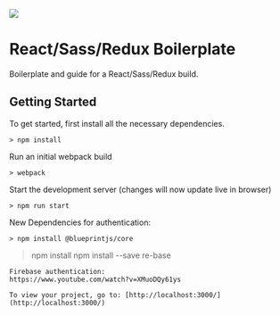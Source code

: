 ![](http://i.imgur.com/DUiL9yn.png)

# React/Sass/Redux Boilerplate

Boilerplate and guide for a React/Sass/Redux build.

## Getting Started

To get started, first install all the necessary dependencies.
```
> npm install
```

Run an initial webpack build
```
> webpack
```

Start the development server (changes will now update live in browser)
```
> npm run start
```

New Dependencies for authentication:
```
> npm install @blueprintjs/core
```
> npm install npm install --save re-base
```
Firebase authentication:
https://www.youtube.com/watch?v=XMuoDQy61ys

To view your project, go to: [http://localhost:3000/](http://localhost:3000/)
